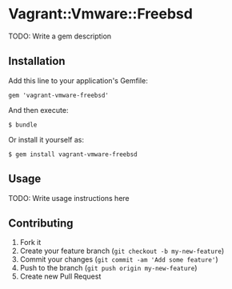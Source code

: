 # Vagrant::Vmware::Freebsd

TODO: Write a gem description

## Installation

Add this line to your application's Gemfile:

    gem 'vagrant-vmware-freebsd'

And then execute:

    $ bundle

Or install it yourself as:

    $ gem install vagrant-vmware-freebsd

## Usage

TODO: Write usage instructions here

## Contributing

1. Fork it
2. Create your feature branch (`git checkout -b my-new-feature`)
3. Commit your changes (`git commit -am 'Add some feature'`)
4. Push to the branch (`git push origin my-new-feature`)
5. Create new Pull Request
